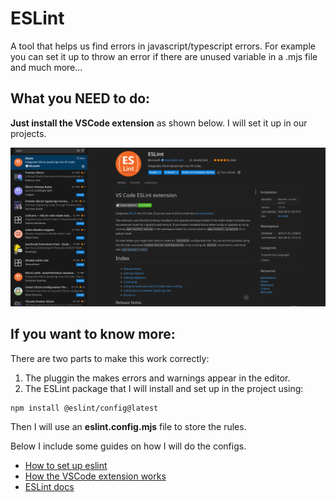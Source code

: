 # ESLint

A tool that helps us find errors in javascript/typescript errors. For example you can set it up to throw an error if there are unused variable in a .mjs file and much more...

## What you NEED to do:

**Just install the VSCode extension** as shown below. I will set it up in our projects.

![alt text](images/eslint.png)

## If you want to know more:

There are two parts to make this work correctly:

1.  The pluggin the makes errors and warnings appear in the editor.
2.  The ESLint package that I will install and set up in the project using:

```bash
npm install @eslint/config@latest
```

Then I will use an **eslint.config.mjs** file to store the rules.

Below I include some guides on how I will do the configs.

- [How to set up eslint](https://youtu.be/eieTlMwCwWU?si=c5yVO3CSqCHPr_pE)
- [How the VSCode extension works](https://youtu.be/ycPl2NUFksg?si=fm2ld85mt2fKL8Qn)
- [ESLint docs](https://eslint.org/docs/latest/)
